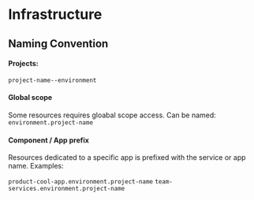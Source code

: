 # Infrastructure

## Naming Convention

#### Projects:
`project-name--environment`

#### Global scope
Some resources requires gloabal scope access. Can be named:
`environment.project-name`

#### Component / App prefix
Resources dedicated to a specific app is prefixed with the service or app name. Examples:

`product-cool-app.environment.project-name`
`team-services.environment.project-name`